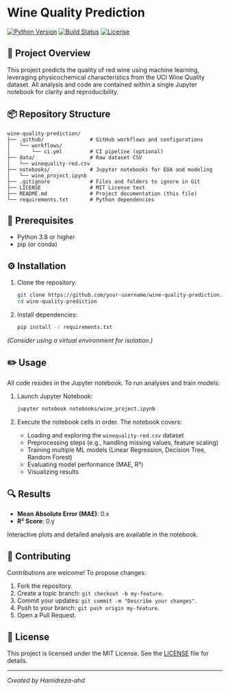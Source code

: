 # Wine Quality Prediction

[![Python Version](https://img.shields.io/badge/python-3.8%2B-blue)](https://www.python.org/downloads/)
[![Build Status](https://img.shields.io/github/actions/workflow/status/your-username/wine-quality-prediction/ci.yml)](https://github.com/your-username/wine-quality-prediction/actions)
[![License](https://img.shields.io/badge/license-MIT-green)](LICENSE)

## 🚀 Project Overview

This project predicts the quality of red wine using machine learning, leveraging physicochemical characteristics from the UCI Wine Quality dataset. All analysis and code are contained within a single Jupyter notebook for clarity and reproducibility.

## 📦 Repository Structure

```
wine-quality-prediction/
├── .github/               # GitHub workflows and configurations
│   └── workflows/
│       └── ci.yml         # CI pipeline (optional)
├── data/                  # Raw dataset CSV
│   └── winequality-red.csv
├── notebooks/             # Jupyter notebooks for EDA and modeling
│   └── wine_project.ipynb
├── .gitignore             # Files and folders to ignore in Git
├── LICENSE                # MIT License text
├── README.md              # Project documentation (this file)
└── requirements.txt       # Python dependencies
```

## 📑 Prerequisites

* Python 3.8 or higher
* pip (or conda)

## ⚙️ Installation

1. Clone the repository:

   ```bash
   git clone https://github.com/your-username/wine-quality-prediction.git
   cd wine-quality-prediction
   ```
2. Install dependencies:

   ```bash
   pip install -r requirements.txt
   ```

*(Consider using a virtual environment for isolation.)*

## ✏️ Usage

All code resides in the Jupyter notebook. To run analyses and train models:

1. Launch Jupyter Notebook:

   ```bash
   jupyter notebook notebooks/wine_project.ipynb
   ```
2. Execute the notebook cells in order. The notebook covers:

   * Loading and exploring the `winequality-red.csv` dataset
   * Preprocessing steps (e.g., handling missing values, feature scaling)
   * Training multiple ML models (Linear Regression, Decision Tree, Random Forest)
   * Evaluating model performance (MAE, R²)
   * Visualizing results

## 🔍 Results

* **Mean Absolute Error (MAE)**: 0.x
* **R² Score**: 0.y

Interactive plots and detailed analysis are available in the notebook.

## 🤝 Contributing

Contributions are welcome! To propose changes:

1. Fork the repository.
2. Create a topic branch: `git checkout -b my-feature`.
3. Commit your updates: `git commit -m "Describe your changes"`.
4. Push to your branch: `git push origin my-feature`.
5. Open a Pull Request.

## 📝 License

This project is licensed under the MIT License. See the [LICENSE](LICENSE) file for details.

---

*Created by Hamidreza-ahd*
